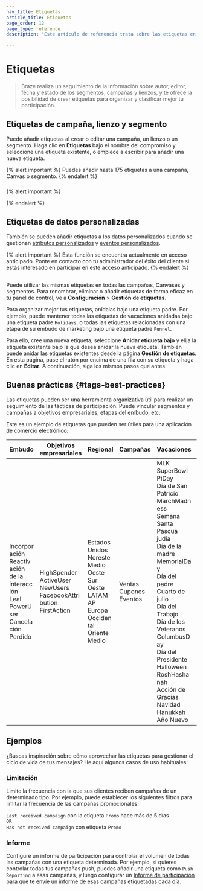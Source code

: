 ```yaml
---
nav_title: Etiquetas
article_title: Etiquetas
page_order: 12
page_type: reference
description: "Este artículo de referencia trata sobre las etiquetas en el panel de control de Braze, que puede utilizar para organizar y clasificar mejor su compromiso."

---
```

# Etiquetas

> Braze realiza un seguimiento de la información sobre autor, editor, fecha y estado de los segmentos, campañas y lienzos, y te ofrece la posibilidad de crear etiquetas para organizar y clasificar mejor tu participación.

## Etiquetas de campaña, lienzo y segmento

Puede añadir etiquetas al crear o editar una campaña, un lienzo o un segmento. Haga clic en <span style="font-size: 14px;margin-bottom: .5rem;height: 16px;width: 16px;" class="fas fa-tag" ></span>**Etiquetas** bajo el nombre del compromiso y seleccione una etiqueta existente, o empiece a escribir para añadir una nueva etiqueta.



{% alert important %}
Puedes añadir hasta 175 etiquetas a una campaña, Canvas o segmento.
{% endalert %}

### 





{% alert important %}

{% endalert %}

### 

 



### 

 



## Etiquetas de datos personalizadas

También se pueden añadir etiquetas a los datos personalizados cuando se gestionan [atributos personalizados]({{site.baseurl}}/user_guide/data_and_analytics/custom_data/custom_attributes/#managing-custom-attributes) y [eventos personalizados]({{site.baseurl}}/user_guide/data_and_analytics/custom_data/custom_events/#managing-custom-events). 

{% alert important %}
Esta función se encuentra actualmente en acceso anticipado. Ponte en contacto con tu administrador del éxito del cliente si estás interesado en participar en este acceso anticipado.
{% endalert %}

## 

Puede utilizar las mismas etiquetas en todas las campañas, Canvases y segmentos. Para renombrar, eliminar o añadir etiquetas de forma eficaz en tu panel de control, ve a **Configuración** > **Gestión de etiquetas**.



Para organizar mejor tus etiquetas, anídalas bajo una etiqueta padre. Por ejemplo, puede mantener todas las etiquetas de vacaciones anidadas bajo una etiqueta padre `Holidays`, o todas las etiquetas relacionadas con una etapa de su embudo de marketing bajo una etiqueta padre `Funnel`. 

Para ello, cree una nueva etiqueta, seleccione **Anidar etiqueta bajo** y elija la etiqueta existente bajo la que desea anidar la nueva etiqueta. También puede anidar las etiquetas existentes desde la página **Gestión de etiquetas**. En esta página, pase el ratón por encima de una fila con su etiqueta y haga clic en **<i class="fas fa-pencil-alt"></i>Editar**. A continuación, siga los mismos pasos que antes.



## Buenas prácticas {#tags-best-practices}

Las etiquetas pueden ser una herramienta organizativa útil para realizar un seguimiento de las tácticas de participación. Puede vincular segmentos y campañas a objetivos empresariales, etapas del embudo, etc.

Este es un ejemplo de etiquetas que pueden ser útiles para una aplicación de comercio electrónico:

<style>
table td {
    word-break: break-word;
}
</style>


<table>
<thead>
  <tr>
    <th>Embudo</th>
    <th>Objetivos empresariales</th>
    <th>Regional</th>
    <th>Campañas</th>
    <th>Vacaciones</th>
    <th>Transacciones</th>
  </tr>
</thead>
<tbody>
  <tr>
    <td>Incorporación<br>Reactivación de la interacción<br>Leal<br>PowerUser<br>Cancelación<br>Perdido</td>
    <td>HighSpender<br>ActiveUser<br>NewUsers<br>FacebookAttribution<br>FirstAction</td>
    <td>Estados Unidos<br>Noreste<br>Medio Oeste<br>Sur<br>Oeste<br>LATAM<br>AP<br>Europa Occidental<br>Oriente Medio</td>
    <td>Ventas<br>Cupones<br>Eventos</td>
    <td>MLK<br>SuperBowl<br>PiDay<br>Día de San Patricio<br>MarchMadness<br>Semana Santa<br>Pascua judía<br>Día de la madre<br>MemorialDay<br>Día del padre<br>Cuarto de julio<br>Día del Trabajo<br>Día de los Veteranos<br>ColumbusDay<br>Día del Presidente<br>Halloween<br>RoshHashanah<br>Acción de Gracias<br>Navidad<br>Hanukkah<br>Año Nuevo</td>
    <td>Transaccional<br>Notificación<br>ConnectedActionTaken</td>
  </tr>
</tbody>
</table>

## Ejemplos

¿Buscas inspiración sobre cómo aprovechar las etiquetas para gestionar el ciclo de vida de tus mensajes? He aquí algunos casos de uso habituales:

### Limitación

Limite la frecuencia con la que sus clientes reciben campañas de un determinado tipo. Por ejemplo, puede establecer los siguientes filtros para limitar la frecuencia de las campañas promocionales:

`Last received campaign` con la etiqueta `Promo` hace más de 5 días
<br>`OR`<br>
`Has not received campaign` con etiqueta `Promo`

### Informe

Configure un informe de participación para controlar el volumen de todas las campañas con una etiqueta determinada. Por ejemplo, si quieres controlar todas tus campañas push, puedes añadir una etiqueta como `Push Reporting` a esas campañas, y luego configurar un [Informe de participación]({{site.baseurl}}/user_guide/data_and_analytics/reporting/engagement_reports/#automatically-select-campaigns-or-canvases) para que te envíe un informe de esas campañas etiquetadas cada día.
